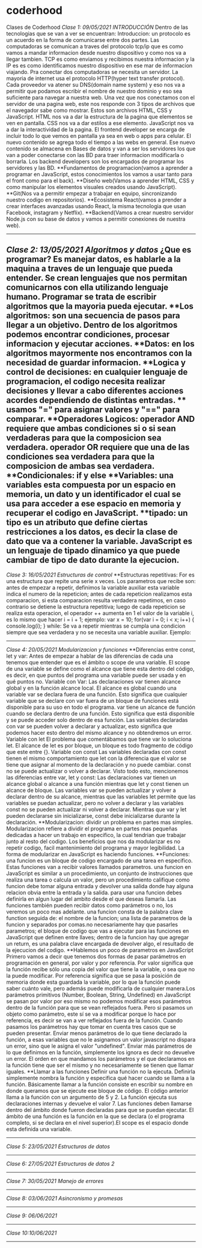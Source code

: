 # coderhood
Clases de Coderhood
*Clase 1: 09/05/2021 INTRODUCCIÓN*
Dentro de las tecnologias que se van a ver se encuentran:
Introduccion:
un protocolo es un acuerdo en la forma de comunicarse entre dos partes. Las computadoras se comunican a traves del protocolo tcp/ip que es como vamos a mandar informacion desde nuestro dispositivo y como nos va a llegar tambien. TCP es como enviamos y recibimos nuestra informacion y la IP es es como identificamos nuestro dispositivo en ese mar de informacion viajando. Pra conectar dos computadoras se necesita un servidor. La mayoria de internet usa el protocolo HTTP(hyper text transfer protocol). Cada proveedor va atener su DNS(domain name system) y eso nos va a permitir que podamos escribir el nombre de nuestro dominio y eso sea suficiente para navegar a nuestra web. Una vez que nos conectamos con el servidor de una pagina web, este nos responde con 3 tipos de archivos que el navegador sabe como mostrar. Estos son archivos HTML, CSS y JavaScript. HTML nos va a dar la estructura de la pagina que elementos se ven en pantalla. CSS nos va a dar estilos a ese elemento. JavaScript nos va a dar la interactividad de la pagina. El frontend developer se encarga de incluir todo lo que vemos en pantalla ya sea en web o apps para celular. El nuevo contenido se agrega todo el tiempo a las webs en general. Ese nuevo contenido se almacena en Bases de datos y van a ser los servidores los que van a poder conectarse con las BD para traer informacion modificarla o borrarla. Los backend developers son los encargados de programar los servidores y las BD. 
**Fundamentos de programacion(vamos a aprender a programar en JavaScript, estos conocimientos los vamos a usar tanto para el front como para el back).
**Diseño web(Vamos a aprender HTML, CSS y como manipular los elementos visuales creados usando JavaScript).
**Git(Nos va a permitir empezar a trabajar en equipo, sincronizando nuestro codigo en repositorios).
**Ecosistema React(vamos a prender a crear interfaces avanzadas usando React, la misma tecnologia que usan Facebook, instagram y Netflix).
**Backend(Vamos a crear nuestro servidor Node.js con su base de datos y vamos a permitir conexiones de nuestra web).

---------------------------------------------------------------------------------------------------------------------------------------------------------
*Clase 2: 13/05/2021 Algoritmos y datos*
¿Que es programar? Es manejar datos, es hablarle a la maquina a traves de un lenguaje que pueda entender. Se crean lenguajes que nos permitan comunicarnos con ella utilizando lenguaje humano. Programar se trata de escribir algoritmos que la mayoria pueda ejecutar. 
**Los algoritmos: son una secuencia de pasos para llegar a un objetivo. Dentro de los algoritmos podemos encontrar condiciones, procesar informacion y ejecutar acciones. 
**Datos: en los algoritmos mayormente nos encontramos con la necesidad de guardar informacion.
**Logica y control de decisiones: en cualquier lenguaje de programacion, el codigo necesita realizar decisiones y llevar a cabo diferentes acciones acordes dependiendo de distintas entradas.
** usamos "=" para asignar valores y "==" para comparar. 
**Operadores Logicos: operador AND requiere que ambas condiciones si o si sean verdaderas para que la composicion sea verdadera. operador OR requiere que una de las condiciones sea verdadera para que la composicion de ambas sea verdadera.
**Condicionales: if y else
**Variables: una variables esta compuesta por un espacio en memoria, un dato y un identificador el cual se usa para acceder a ese espacio en memoria y recuperar el codigo en JavaScript.
**tipado: un tipo es un atributo que define ciertas restricciones a los datos, es decir la clase de dato que va a contener la variable. JavaScript es un lenguaje de tipado dinamico ya que puede cambiar de tipo de dato durante la ejecucion.
---------------------------------------------------------------------------------------------------------------------------------------------------------
*Clase 3: 16/05/2021 Estructuras de control*
**Estructuras repetitivas: For es una estructura que repite una serie x veces. Los parametros que recibe son: antes de empezar a repetir, definimos la variable auxiliar esta variable indica el numero de la repeticion; antes de cada repeticion realizamos esta comparacion, si esta comparacion resulta verdadera repetimos, en caso contrario se detiene la estructura repetitiva; luego de cada repeticion se realiza esta operacion, el operador ++ aumenta en 1 el valor de la variable i, es lo mismo que hacer i = i + 1; ejemplo:
var x = 10;
for(var i = 0; i < x; i++) {
    console.log(i);
}
 while: Se va a repetir mientras se cumpla una condicion siempre que sea verdadera y no se necesita una variable auxiliar. Ejemplo:

---------------------------------------------------------------------------------------------------------------------------------------------------------
*Clase 4: 20/05/2021 Modularizacion y funciones*
**Diferencias entre const, let y var:
Antes de empezar a hablar de las diferencias de cada una tenemos que entender que es el
ámbito o scope de una variable.
El scope de una variable se define como el alcance que tiene esta dentro del código, es decir,
en que puntos del programa una variable puede ser usada y en qué puntos no. 
Variable con Var:
Las declaraciones var tienen alcance global y en la función alcance local.
El alcance es global cuando una variable var se declara fuera de una función. Esto significa
que cualquier variable que se declare con var fuera de un bloque de funciones está disponible
para su uso en todo el programa.
var tiene un alcance de función cuando se declara dentro de una función. Esto significa que
está disponible y se puede acceder solo dentro de esa función. Las variables declaradas con var se pueden volver a declarar y actualizar, esto significa que
podemos hacer esto dentro del mismo alcance y no obtendremos un error.
Variable con let
El problema que comentábamos que tiene var lo soluciona let. El alcance de let es por
bloque, un bloque es todo fragmento de código que este entre {}.
Variable con const
Las variables declaradas con const tienen el mismo comportamiento que let con la
diferencia que el valor se tiene que asignar al momento de la declaración y no puede
cambiar. const no se puede actualizar o volver a declarar.
Visto todo esto, mencionemos las diferencias entre  var, let y const:
Las declaraciones var tienen un alcance global o alcance a una función mientras que let
y const tienen un alcance de bloque.
Las variables var se pueden actualizar y volver a declarar dentro de su alcance, mientras
que las variables let permite que las variables se puedan actualizar, pero no volver a
declarar y las variables const no se pueden actualizar ni volver a declarar.
Mientras que var y let pueden declararse sin inicializarse, const debe inicializarse
durante la declaración.
**Modularizacion: dividir un problema en partes mas simples. Modularizacion refiere a dividir el programa en partes mas pequeñas dedicadas a hacer un trabajo en especifico, la cual tendrian que trabajar junto al resto del codigo. Los beneficios que nos da modularizar es no repetir codigo, facil mantenimiento del programa y mayor legibilidad. La forma de modularizar en JavaScript es haciendo funciones.
**Funciones: una funcion es un bloque de codigo encargado de una tarea en especifico. Estas funciones van a recibir valores llamados parametros.
una funcion en JavaScript es similar a un procedimiento, un conjunto de instrucciones que realiza una tarea o calcula un valor, pero un procedimiento califique como funcion debe tomar alguna entrada y devolver una salida donde hay alguna relacion obvia entre la entrada y la salida. para usar una funcion debes definirla en algun lugar del ambito desde el que deseas llamarla. Las funciones también pueden recibir datos como parámetros o no, los veremos un poco
mas adelante.
una funcion consta de la palabra clave function seguida de: el nombre de la funcion; una lista de parametros de la funcion y separados por comas.no necesariamente hay que pasarles parametros; el bloque de codigo que vas a ejecutar para las funciones en JavaScript que definen entre llaves; dentro de la funcion hay que agregar un return, es una palabra clave encargada de devolver algo, el resultado de la ejecucion del codigo.
**Hablemos un poco de parametros en JavaScript
Primero vamos a decir que tenemos dos formas de pasar parámetros en programación en
general, por valor y por referencia.
Por valor significa que la función recibe sólo una copia del valor que tiene la variable, o
sea que no la puede modificar.
Por referencia significa que se pasa la posición de memoria donde esta guardada la
variable, por lo que la función puede saber cuánto vale, pero además puede modificarla
de cualquier manera.Los parámetros primitivos (Number, Boolean, String, Undefined) en JavaScript se pasan por
valor por eso mismo no podemos modificar esos parámetros dentro de la función para que
se vean reflejados fuera. Pero si pasamos un objeto como parámetro, este sí se va a modificar porque lo hace por
referencia, es decir se van a ver reflejados fuera de la función. Cuando pasamos los parámetros hay que tomar en cuenta tres casos que se pueden
presentar.
Enviar menos parámetros de lo que tiene declarado la función, a esas variables que no le
asignamos un valor javascript no dispara un error, sino que le asigna el valor "undefined". Enviar más parámetros de lo que definimos en la función, simplemente los ignora es
decir no devuelve un error. El orden en que mandamos los parámetros y el que declaramos en la función tiene que
ser el mismo y no necesariamente se tienen que llamar iguales.
**Llamar a las funciones
Definir una función no la ejecuta. Definirla simplemente nombra la función y especifica qué
hacer cuando se llama a la función.
Básicamente llamar a la función consiste en escribir su nombre en donde queramos que se
ejecute ese bloque de código. El código anterior llama a la función con un argumento de 5 y 2. La función ejecuta sus
declaraciones internas y devuelve el valor 7.
Las funciones deben llamarse dentro del ámbito donde fueron declaradas para que se puedan
ejecutar.
El ámbito de una función es la función en la que se declara (o el programa completo, si se
declara en el nivel superior).El scope es el espacio donde esta definida una variable.

---------------------------------------------------------------------------------------------------------------------------------------------------------
*Clase 5: 23/05/2021 Estructuras de datos*

---------------------------------------------------------------------------------------------------------------------------------------------------------
*Clase 6: 27/05/2021 Estructuras de datos 2*

---------------------------------------------------------------------------------------------------------------------------------------------------------
*Clase 7: 30/05/2021 Manejo de errores*

---------------------------------------------------------------------------------------------------------------------------------------------------------
*Clase 8: 03/06/2021 Asincronismo y promesas*

---------------------------------------------------------------------------------------------------------------------------------------------------------
*Clase 9: 06/06/2021*

---------------------------------------------------------------------------------------------------------------------------------------------------------
*Clase 10:10/06/2021*

---------------------------------------------------------------------------------------------------------------------------------------------------------
